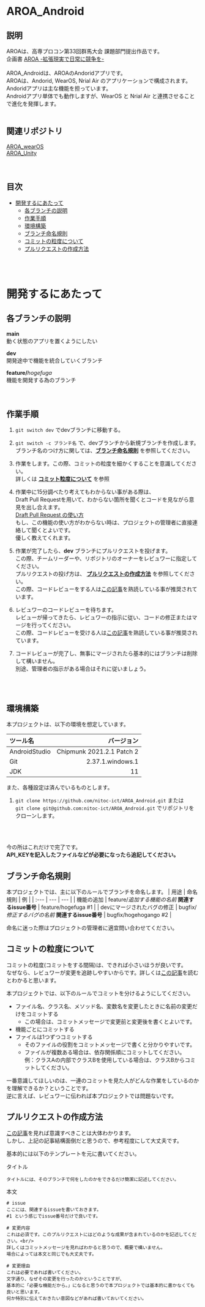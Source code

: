 # AROA_Android <!-- omit in toc -->

## 説明 <!-- omit in toc --> <br/>

AROAは、高専プロコン第33回群馬大会 課題部門提出作品です。<br/>
企画書 [AROA -拡張現実で日常に競争を-](https://drive.google.com/file/d/13uSCRXZHwz8V4P9N1hx53DmdcfdGsp91/view?usp=sharing)<br/>
<br/>
AROA_Androidは、AROAのAndoridアプリです。<br/>
AROAは、Andorid, WearOS, Nrial Air のアプリケーションで構成されます。<br/>
Andoridアプリは主な機能を担っています。<br/>
Androidアプリ単体でも動作しますが、WearOS と Nrial Air と連携させることで進化を発揮します。
<br/>
<br/>

## 関連リポジトリ <!-- omit in toc -->
[AROA_wearOS](https://github.com/nitoc-ict/AROA_wearOS)<br/>
[AROA_Unity](https://github.com/nitoc-ict/AROA_Unity)<br/>
<br/>
<br/>

## 目次 <!-- omit in toc --> <br/>
- [開発するにあたって](#開発するにあたって)
  - [各ブランチの説明](#各ブランチの説明)
  - [作業手順](#作業手順)
  - [環境構築](#環境構築)
  - [ブランチ命名規則 <br/>](#ブランチ命名規則-)
  - [コミットの粒度について <br/>](#コミットの粒度について-)
  - [プルリクエストの作成方法](#プルリクエストの作成方法)

<br/>
<br/>


# 開発するにあたって

## 各ブランチの説明

**main**<br/>
動く状態のアプリを置くようにしたい<br/>

**dev**<br/>
開発途中で機能を統合していくブランチ<br/>

**feature/**_hogefuga_<br/>
機能を開発する為のブランチ<br/>
<br/>
<br/>



## 作業手順
1. `git switch dev` でdevブランチに移動する。

1. `git switch -c ブランチ名` で、devブランチから新規ブランチを作成します。<br/>
ブランチ名のつけ方に関しては、[**ブランチ命名規則**](#ブランチ命名規則) を参照してください。

1. 作業をします。この際、コミットの粒度を細かくすることを意識してください。<br/>
詳しくは [**コミット粒度について**](#コミットの粒度について) を参照

1. 作業中に15分調べたり考えてもわからない事がある際は、<br/>
Draft Pull Requestを用いて、わからない箇所を聞くとコードを見ながら意見を出し合えます。<br/>
[Draft Pull Request の使い方](https://qiita.com/tatane616/items/13da1b6797a7b871ad58)<br/>
もし、この機能の使い方がわからない時は、プロジェクトの管理者に直接連絡して聞くとよいです。<br/>
優しく教えてくれます。

1. 作業が完了したら、**dev** ブランチにプルリクエストを投げます。<br/>
この際、チームリーダーや、リポジトリのオーナーをレビュワーに指定してください。<br/>
プルリクエストの投げ方は、 [**プルリクエストの作成方法**](#プルリクエストの作成方法) を参照してください。<br/>
この際、コードレビューをする人は[この記事](https://qiita.com/hinora/items/266fbfb62fd3d4c45edd)を熟読している事が推奨されています。

1. レビュワーのコードレビューを待ちます。<br/>
レビューが帰ってきたら、レビュワーの指示に従い、コードの修正またはマージを行ってください。<br/>
この際、コードレビューを受ける人は[この記事](https://qiita.com/hinora/items/fb083a97d6e2ab8a9aa3)を熟読している事が推奨されています。

1. コードレビューが完了し、無事にマージされたら基本的にはブランチは削除して構いません。<br/>
別途、管理者の指示がある場合はそれに従いましょう。
<br/>
<br/>

## 環境構築
本プロジェクトは、以下の環境を想定しています。<br/>

| ツール名 | バージョン |
| :--- | ---: |
| AndroidStudio | Chipmunk 2021.2.1 Patch 2 |
| Git | 2.37.1.windows.1 |
| JDK | 11 |

また、各種設定は済んでいるものとします。

1. `git clone https://github.com/nitoc-ict/AROA_Android.git` または<br/>
 `git clone git@github.com:nitoc-ict/AROA_Android.git` でリポジトリをクローンします。
<br/>
<br/>

今の所はこれだけで完了です。<br/>
**API_KEYを記入したファイルなどが必要になったら追記してください。**


## ブランチ命名規則 <br/>
本プロジェクトでは、主に以下のルールでブランチを命名します。
| 用途 | 命名規則 | 例 |
| :--- | --- | --- |
| 機能の追加 | feature/*追加する機能の名前* **関連するissue番号** | feature/hogefuga #1 |
| devにマージされたバグの修正 | bugfix/*修正するバグの名前* **関連するissue番号** | bugfix/hogehogango #2 |

命名に迷った際はプロジェクトの管理者に適宜問い合わせてください。

## コミットの粒度について <br/>
コミットの粒度(コミットをする間隔)は、できれば小さいほうが良いです。<br/>
なぜなら、レビュワーが変更を追跡しやすいからです。詳しくは[この記事](https://qiita.com/chihiro/items/04482caebc702e75e84d)を読むとわかると思います。<br/>

本プロジェクトでは、以下のルールでコミットを分けるようにしてください。
- ファイル名、クラス名、メソッド名、変数名を変更したときに名前の変更だけをコミットする
  - この場合は、コミットメッセージで変更前と変更後を書くとよいです。
- 機能ごとにコミットする
- ファイルは1つずつコミットする
  - そのファイルの役割をコミットメッセージで書くと分かりやすいです。
  - ファイルが複数ある場合は、依存関係順にコミットしてください。<br/>
  例：クラスAの内部でクラスBを使用している場合は、クラスBからコミットしてください。

一番意識してほしいのは、一連のコミットを見た人がどんな作業をしているのかを理解できるか？ということです。<br/>
逆に言えば、レビュワーに伝われば本プロジェクトでは問題ないです。

## プルリクエストの作成方法
[この記事](https://hydrakecat.hatenablog.jp/entry/2018/06/30/%E3%83%AC%E3%83%93%E3%83%A5%E3%83%BC%E3%81%97%E3%81%A6%E3%82%82%E3%82%89%E3%81%84%E3%82%84%E3%81%99%E3%81%84PR%E3%81%AE%E6%9B%B8%E3%81%8D%E6%96%B9)を見れば意識すべきことは大体わかります。<br/>
しかし、上記の記事結構面倒だと思うので、参考程度にして大丈夫です。

基本的には以下のテンプレートを元に書いてください。<br/>

タイトル<br/>
```
タイトルには、そのブランチで何をしたのかをできるだけ簡潔に記述してください。
```

本文<br/>
```
# issue
ここには、関連するissueを書いておきます。
#1 という感じでissue番号だけで良いです。

# 変更内容
これは必須です。このプルリクエストにはどのような成果が含まれているのかを記述してください。<br/>
詳しくはコミットメッセージを見ればわかると思うので、概要で構いません。
場合によっては本文と同じでも大丈夫です。

# 変更理由
これは必要であれば書いてください。
文字通り、なぜその変更を行ったのかということですが、
基本的に「必要な機能だから。」になると思うので本プロジェクトでは基本的に書かなくても良いと思います。
何か特別に伝えておきたい意図などがあれば書いておいてください。
```
